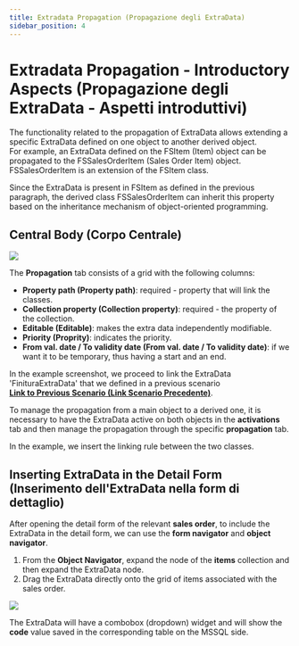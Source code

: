 ```yaml
---
title: Extradata Propagation (Propagazione degli ExtraData)
sidebar_position: 4
---
```


# Extradata Propagation - Introductory Aspects (Propagazione degli ExtraData - Aspetti introduttivi)

The functionality related to the propagation of ExtraData allows extending a specific ExtraData defined on one object to another derived object.  
For example, an ExtraData defined on the FSItem (Item) object can be propagated to the FSSalesOrderItem (Sales Order Item) object.  
FSSalesOrderItem is an extension of the FSItem class.  

Since the ExtraData is present in FSItem as defined in the previous paragraph, the derived class FSSalesOrderItem can inherit this property based on the inheritance mechanism of object-oriented programming.   


## Central Body (Corpo Centrale)

![](../../../../../static/images/20250317090341.png)

The **Propagation** tab consists of a grid with the following columns:  
* **Property path (Property path)**: required - property that will link the classes.  
* **Collection property (Collection property)**: required - the property of the collection.  
* **Editable (Editable)**: makes the extra data independently modifiable.  
* **Priority (Proprity)**: indicates the priority. 
* **From val. date / To validity date (From val. date / To validity date)**: if we want it to be temporary, thus having a start and an end.  

In the example screenshot, we proceed to link the ExtraData 'FinituraExtraData' that we defined in a previous scenario  
[**Link to Previous Scenario (Link Scenario Precedente)**](docs\configurations\utility\extra-data\extradata\new-extradata-datasource.md).  

To manage the propagation from a main object to a derived one, it is necessary to have the ExtraData active on both objects in the **activations** tab and then manage the propagation through the specific **propagation** tab.

In the example, we insert the linking rule between the two classes.  

## Inserting ExtraData in the Detail Form (Inserimento dell'ExtraData nella form di dettaglio)

After opening the detail form of the relevant **sales order**, to include the ExtraData in the detail form, we can use the **form navigator** and **object navigator**.  
1. From the **Object Navigator**, expand the node of the **items** collection and then expand the ExtraData node.  
2. Drag the ExtraData directly onto the grid of items associated with the sales order.   

![](../../../../../static/images/20250317101524.png)

The ExtraData will have a combobox (dropdown) widget and will show the **code** value saved in the corresponding table on the MSSQL side.